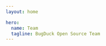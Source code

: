 ```yaml
---
layout: home

hero:
  name: Team
  tagline: BugDuck Open Source Team
---
```


<script setup>
import { VPTeamMembers } from 'vitepress/theme'

const members = [
  {
    avatar: 'https://avatars.githubusercontent.com/u/78635021?v=4',
    name: 'Acbox Liu',
    title: 'Creator',
    links: [
      { icon: 'github', link: 'https://github.com/sheepbox8646' },
      { icon: 'x', link: 'https://twitter.com/AcboxSky' }
    ]
  },
  {
    avatar: 'https://avatars.githubusercontent.com/u/75195784?v=4',
    name: 'Howard Zhang',
    title: 'Programmer',
    links: {
      { icon: 'github', link: 'https://github.com/Howardzhangdqs' },
    }
  }
  {
    avatar: 'https://avatars.githubusercontent.com/u/57032603?v=4',
    name: '27Onion Nebell',
    title: 'Programmer',
    links: [
      { icon: 'github', link: 'https://github.com/onion108' },
      { icon: 'x', link: 'https://twitter.com/2Nebell' }
    ]
  },
  // {
  //   avatar: 'https://avatars.githubusercontent.com/u/110272607?v=4',
  //   name: 'PrairieFire2b',
  //   title: 'Programmer',
  //   links: [
  //     { icon: 'github', link: 'https://github.com/PrairieFire2b' },
  //   ]
  // },
  // {
  //   avatar: 'https://avatars.githubusercontent.com/u/73536163?v=4',
  //   name: 'Shizuku',
  //   title: 'Design | Documentation',
  //   links: [
  //     { icon: 'github', link: 'https://github.com/ifshizuku' },
  //     { icon: 'x', link: 'https://twitter.com/ifszk' }
  //   ]
  // },
  {
    avatar: 'https://avatars.githubusercontent.com/u/104210832?v=4',
    name: 'montmorillonite',
    title: 'Programmer | Documentation',
    links: [
      { icon: 'github', link: 'https://github.com/montmorill' },
      {
        icon: { svg: '<svg xmlns="http://www.w3.org/2000/svg" fill="none" viewBox="0 0 18 18"><path fill-rule="evenodd" d="M3.73252 2.67094c-.40023-.3861-.40023-1.02721 0-1.4133.38039-.366956.983-.366956 1.36339 0l2.12132 2.04639c.06026.05815.11146.12207.15358.19004h3.20809c.0422-.06797.0934-.13189.1536-.19004l2.1213-2.04639c.3804-.366956.983-.366956 1.3634 0 .4003.38609.4003 1.0272 0 1.4133l-.8532.82313H14c2.2091 0 4 1.79086 4 4v5.50553c0 2.2091-1.7909 4-4 4H4c-2.20914 0-4-1.7909-4-4V7.49406c0-2.20914 1.79086-3.99999 4-3.99999h.58579l-.85327-.82313ZM4 5.42343c-1.10457 0-2 .89543-2 2v5.64677c0 1.1046.89543 2 2 2h10c1.1046 0 2-.8954 2-2V7.42343c0-1.10457-.8954-2-2-2H4Zm1 3.89404c0-.55228.44772-1 1-1s1 .44772 1 1v.89403c0 .5523-.44772 1-1 1s-1-.4477-1-1v-.89403Zm7-1c-.5523 0-1 .44772-1 1v.89403c0 .5523.4477 1 1 1s1-.4477 1-1v-.89403c0-.55228-.4477-1-1-1Z" clip-rule="evenodd"/></svg>' },
        link: "https://space.bilibili.com/648265393",
      },
      {
        icon: { svg: '<svg xmlns="http://www.w3.org/2000/svg" fill="#50c8fd" viewBox="0 0 24 24"><path fill-rule="evenodd" d="M12.003 2c-2.265 0-6.29 1.364-6.29 7.325v1.195S3.55 14.96 3.55 17.474c0 .665.17 1.025.281 1.025.114 0 .902-.484 1.748-2.072 0 0-.18 2.197 1.904 3.967 0 0-1.77.495-1.77 1.182 0 .686 4.078.43 6.29 0 2.239.425 6.287.687 6.287 0 0-.688-1.768-1.182-1.768-1.182 2.085-1.77 1.905-3.967 1.905-3.967.845 1.588 1.634 2.072 1.746 2.072.111 0 .283-.36.283-1.025 0-2.514-2.166-6.954-2.166-6.954V9.325C18.29 3.364 14.268 2 12.003 2z"/></svg>' },
        link: "https://montmorill.github.io/links/QQ?2696519745",
      },
    ]
  },
  // {
  //   avatar: 'https://avatars.githubusercontent.com/u/29159838?v=4',
  //   name: 'Hydration',
  //   title: 'Programmer',
  //   links: [
  //     { icon: 'github', link: 'https://github.com/hydrati' },
  //     { icon: 'x', link: 'https://twitter.com/hyachano' }
  //   ]
  // },
  {
    avatar: 'https://avatars.githubusercontent.com/u/25446947?v=4',
    name: 'Linesoft',
    title: 'Programmer',
    links: [
      { icon: 'github', link: 'https://github.com/linesoft2' },
      { icon: 'x', link: 'https://twitter.com/linesoft_zyl' }
    ]
  },
  {
    avatar: 'https://avatars.githubusercontent.com/u/84657208?v=4',
    name: 'XiaoDong',
    title: 'Programmer | Documentation',
    links: [
      { icon: 'github', link: 'https://github.com/xiaodong2008' },
      { icon: 'x', link: 'https://twitter.com/dy_xiaodong' }
    ]
  },
  {
    avatar: 'https://avatars.githubusercontent.com/u/51940778?v=4',
    name: 'jiwangyihao',
    title: 'Programmer | Documentation',
    links: [
      { icon: 'github', link: 'https://github.com/jiwangyihao' },
      {
        icon: { svg: '<svg viewBox="0 0 940 940" xmlns="http://www.w3.org/2000/svg"><path d="M410.665 49.79c108.643-20.313 224.414 2.546 317.783 61.449 75.755 47.551 136.848 118.316 172.23 200.536 45.005 102.993 48.62 223.243 10.488 328.933-32.175 90.57-95 169.685-175.336 222.224-73.922 48.874-162.812 74.737-251.396 73.108-96.22-0.56-191.678-34.008-267.636-92.86-81.202-62.315-139.8-153.242-162.506-253.077-22.554-95.762-11.658-198.652 29.63-287.848C143.232 171.62 269.185 74.025 410.665 49.79m-164.34 302.917c-62.772 42.256-88.889 129.415-59.717 199.214 19.193 49.077 63.027 87.565 114.192 100.242 58.751 14.153 122.899-1.833 169.736-39.66 67.762-53.353 105.18-132.977 150.695-204.049 21.179 38.743 43.579 76.876 64.707 115.67-22.298-15.58-43.783-32.176-65.674-48.213-16.75 11.608-34.212 22.197-50.096 35.078 62.162 46.48 124.934 92.147 187.146 138.578 12.627 10.894 35.74 9.774 44.242-5.754 5.6-10.385 4.989-23.826-1.273-33.804-51.47-91.231-102.584-182.667-153.852-274.05-8.756-17.667-36.502-19.347-47.091-2.649-36.25 56.104-66.185 116.23-105.64 170.245-25.76 34.925-56.613 68.933-97.9 85.122-34.467 13.237-75.603 14.154-108.237-4.683-33.702-18.786-56.51-56.358-55.492-95.151 0.102-38.388 23.165-75.094 56.816-93.014 33.092-18.328 73.77-16.495 108.643-4.48 37.674 13.033 66.54 41.695 97.647 65.368 16.443-11.505 34.212-21.483 49.433-34.415-23.774-21.382-49.84-40.932-75.652-60.074-63.69-45.26-156.753-56.51-222.632-9.52z" p-id="3162"></path></svg>' },
        link: "http://www.coolapk.com/u/1399429",
      },
      {
        icon: { svg: '<svg xmlns="http://www.w3.org/2000/svg" fill="none" viewBox="0 0 18 18"><path fill-rule="evenodd" d="M3.73252 2.67094c-.40023-.3861-.40023-1.02721 0-1.4133.38039-.366956.983-.366956 1.36339 0l2.12132 2.04639c.06026.05815.11146.12207.15358.19004h3.20809c.0422-.06797.0934-.13189.1536-.19004l2.1213-2.04639c.3804-.366956.983-.366956 1.3634 0 .4003.38609.4003 1.0272 0 1.4133l-.8532.82313H14c2.2091 0 4 1.79086 4 4v5.50553c0 2.2091-1.7909 4-4 4H4c-2.20914 0-4-1.7909-4-4V7.49406c0-2.20914 1.79086-3.99999 4-3.99999h.58579l-.85327-.82313ZM4 5.42343c-1.10457 0-2 .89543-2 2v5.64677c0 1.1046.89543 2 2 2h10c1.1046 0 2-.8954 2-2V7.42343c0-1.10457-.8954-2-2-2H4Zm1 3.89404c0-.55228.44772-1 1-1s1 .44772 1 1v.89403c0 .5523-.44772 1-1 1s-1-.4477-1-1v-.89403Zm7-1c-.5523 0-1 .44772-1 1v.89403c0 .5523.4477 1 1 1s1-.4477 1-1v-.89403c0-.55228-.4477-1-1-1Z" clip-rule="evenodd"/></svg>' },
        link: "https://space.bilibili.com/449671034",
      },
    ],
  },
]
</script>

<VPTeamMembers :members="members" />